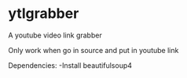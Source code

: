 ytlgrabber
==========

A youtube video link grabber

Only work when go in source and put in youtube link

Dependencies:
-Install beautifulsoup4


